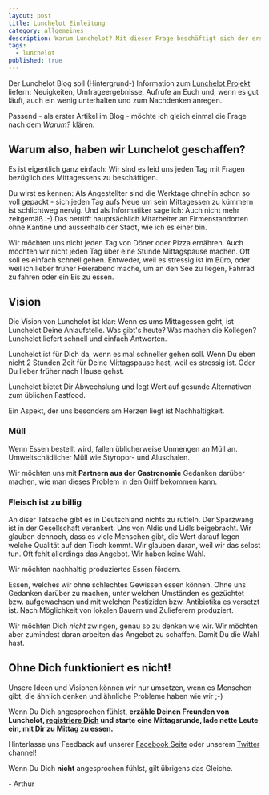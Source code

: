 ```yaml
---
layout: post
title: Lunchelot Einleitung
category: allgemeines
description: Warum Lunchelot? Mit dieser Frage beschäftigt sich der erste Post im Lunchelot Blog.
tags:
  - lunchelot
published: true
---
```


Der Lunchelot Blog soll (Hintergrund-) Information zum <a href="https://lunchelot.de/">Lunchelot Projekt</a> liefern: Neuigkeiten, Umfrageergebnisse,
Aufrufe an Euch und, wenn es gut läuft, auch ein wenig unterhalten und zum Nachdenken anregen.

Passend - als erster Artikel im Blog - möchte ich gleich einmal die Frage nach dem <i>Warum?</i> klären.


## Warum also, haben wir Lunchelot geschaffen?

Es ist eigentlich ganz einfach:
Wir sind es leid uns jeden Tag mit Fragen bezüglich des Mittagessens zu beschäftigen.

Du wirst es kennen: Als Angestellter
sind die Werktage ohnehin schon so voll gepackt - sich jeden Tag aufs Neue um sein Mittagessen zu kümmern ist schlichtweg nervig.
Und als Informatiker sage ich: Auch nicht mehr zeitgemäß :-)
Das betrifft hauptsächlich Mitarbeiter an Firmenstandorten ohne Kantine und ausserhalb der Stadt, wie ich es einer bin.

Wir möchten uns nicht jeden Tag von Döner oder Pizza ernähren. Auch möchten wir nicht jeden Tag über eine Stunde
Mittagspause machen. Oft soll es einfach schnell gehen. Entweder, weil es stressig ist
im Büro, oder weil ich lieber früher Feierabend mache, um an den See zu liegen, Fahrrad zu fahren oder ein Eis zu essen.


## Vision

Die Vision von Lunchelot ist klar: Wenn es ums Mittagessen geht, ist Lunchelot Deine Anlaufstelle.
Was gibt's heute? Was machen die Kollegen? Lunchelot liefert schnell und einfach Antworten.

Lunchelot ist für Dich da, wenn es mal schneller gehen soll. Wenn Du eben nicht 2 Stunden Zeit für Deine Mittagspause
hast, weil es stressig ist. Oder Du lieber früher nach Hause gehst.

Lunchelot bietet Dir Abwechslung und legt Wert auf gesunde Alternativen zum üblichen Fastfood.


<p class="message">
  Ein Aspekt, der uns besonders am Herzen liegt ist Nachhaltigkeit.
</p>

### Müll

Wenn Essen bestellt wird, fallen üblicherweise Unmengen an Müll an. Umweltschädlicher Müll wie Styropor- und Aluschalen.
<p class="message">
Wir möchten uns mit <strong>Partnern aus der Gastronomie</strong> Gedanken darüber machen, wie man dieses Problem in den Griff bekommen kann.
</p>

### Fleisch ist zu billig

An diser Tatsache gibt es in Deutschland nichts zu rütteln.
Der Sparzwang ist in der Gesellschaft verankert. Uns von Aldis und Lidls beigebracht.
Wir glauben dennoch, dass es viele Menschen gibt, die Wert darauf legen welche Qualität auf den Tisch kommt.
Wir glauben daran, weil wir das selbst tun. Oft fehlt allerdings das Angebot. Wir haben keine Wahl.

<p class="message">
Wir möchten nachhaltig produziertes Essen fördern.
</p>

Essen, welches wir ohne schlechtes Gewissen essen können. Ohne uns Gedanken darüber zu machen, unter welchen
Umständen es gezüchtet bzw. aufgewachsen und mit welchen Pestiziden bzw. Antibiotika es versetzt ist.
Nach Möglichkeit von lokalen Bauern und Zulieferern produziert.

Wir möchten Dich <i>nicht</i> zwingen, genau so zu denken wie wir. Wir möchten aber zumindest daran arbeiten das Angebot
zu schaffen. Damit Du die Wahl hast.


## Ohne Dich funktioniert es nicht!

Unsere Ideen und Visionen können wir nur umsetzen, wenn es Menschen gibt, die ähnlich denken und ähnliche Probleme
haben wie wir ;-)

Wenn Du Dich angesprochen fühlst, <strong>erzähle Deinen Freunden von Lunchelot,
<a href="https://lunchelot.de/signup">registriere Dich</a> und starte eine Mittagsrunde, lade nette Leute ein, mit Dir zu Mittag zu essen.</strong>

Hinterlasse uns Feedback auf unserer <a href="https://www.facebook.com/pages/Lunchelot/817285571685255">Facebook Seite</a> oder unserem <a href="https://twitter.com/LunchelotDE">Twitter</a> channel!

Wenn Du Dich <strong>nicht</strong> angesprochen fühlst, gilt übrigens das Gleiche.


\- Arthur
